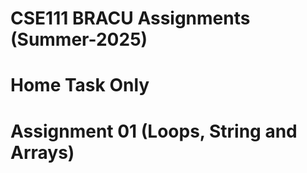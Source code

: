 # CSE111 BRACU Assignments (Summer-2025)
# Home Task Only

# Assignment 01 (Loops, String and Arrays)
